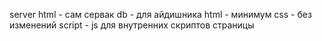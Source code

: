 server html - сам сервак
db - для айдишника
html - минимум
css - без изменений
script - js для внутренних скриптов страницы
